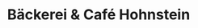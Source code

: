 ---
title: "Bäckerei & Café Hohnstein"
url: /weinboehla/baeckerei-und-cafe-hohnstein/
shop: Bäckerei
---